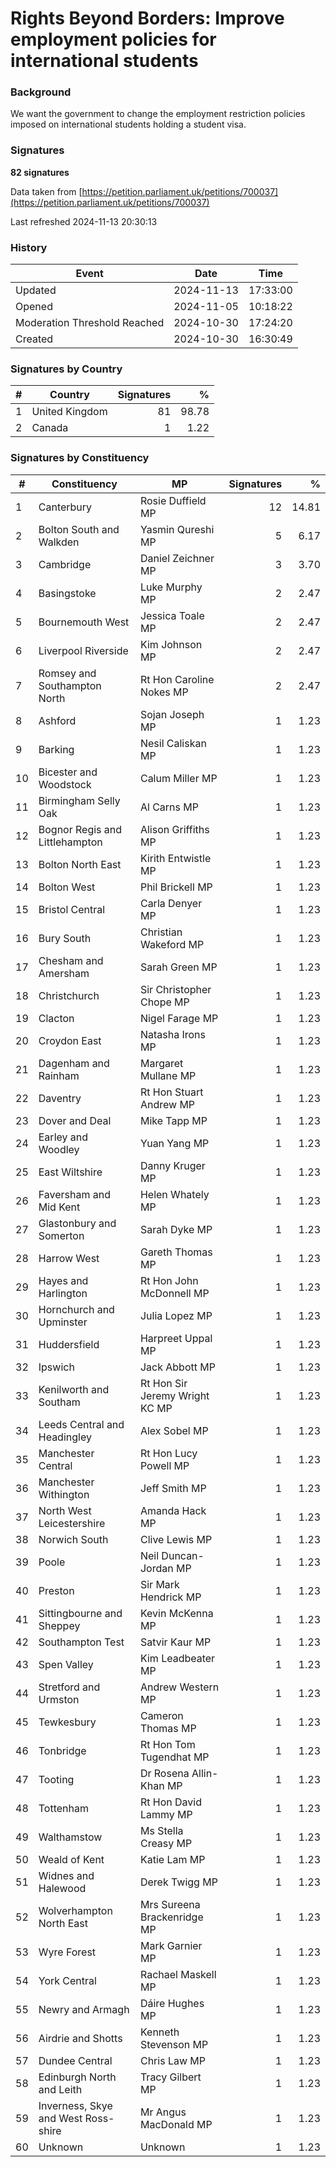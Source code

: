 # Rights Beyond Borders: Improve employment policies for international students

### Background

We want the government to change the employment restriction policies imposed on international students holding a student visa.

### Signatures

**82 signatures**

Data taken from [https://petition.parliament.uk/petitions/700037](https://petition.parliament.uk/petitions/700037)

Last refreshed 2024-11-13 20:30:13

### History

| Event | Date | Time |
| - | - | - |
| Updated | 2024-11-13 | 17:33:00 |
| Opened | 2024-11-05 | 10:18:22 |
| Moderation Threshold Reached | 2024-10-30 | 17:24:20 |
| Created | 2024-10-30 | 16:30:49 |

### Signatures by Country

| # | Country | Signatures | % |
| - | - | -: | -: |
| 1 | United Kingdom | 81 | 98.78 |
| 2 | Canada | 1 | 1.22 |

### Signatures by Constituency

| # | Constituency | MP | Signatures | % |
| - | - | - | -: | -: |
| 1 | Canterbury | Rosie Duffield MP | 12 | 14.81 |
| 2 | Bolton South and Walkden | Yasmin Qureshi MP | 5 | 6.17 |
| 3 | Cambridge | Daniel Zeichner MP | 3 | 3.70 |
| 4 | Basingstoke | Luke Murphy MP | 2 | 2.47 |
| 5 | Bournemouth West | Jessica Toale MP | 2 | 2.47 |
| 6 | Liverpool Riverside | Kim Johnson MP | 2 | 2.47 |
| 7 | Romsey and Southampton North | Rt Hon Caroline Nokes MP | 2 | 2.47 |
| 8 | Ashford | Sojan Joseph MP | 1 | 1.23 |
| 9 | Barking | Nesil Caliskan MP | 1 | 1.23 |
| 10 | Bicester and Woodstock | Calum Miller MP | 1 | 1.23 |
| 11 | Birmingham Selly Oak | Al Carns MP | 1 | 1.23 |
| 12 | Bognor Regis and Littlehampton | Alison Griffiths MP | 1 | 1.23 |
| 13 | Bolton North East | Kirith Entwistle MP | 1 | 1.23 |
| 14 | Bolton West | Phil Brickell MP | 1 | 1.23 |
| 15 | Bristol Central | Carla Denyer MP | 1 | 1.23 |
| 16 | Bury South | Christian Wakeford MP | 1 | 1.23 |
| 17 | Chesham and Amersham | Sarah Green MP | 1 | 1.23 |
| 18 | Christchurch | Sir Christopher Chope MP | 1 | 1.23 |
| 19 | Clacton | Nigel Farage MP | 1 | 1.23 |
| 20 | Croydon East | Natasha Irons MP | 1 | 1.23 |
| 21 | Dagenham and Rainham | Margaret Mullane MP | 1 | 1.23 |
| 22 | Daventry | Rt Hon Stuart Andrew MP | 1 | 1.23 |
| 23 | Dover and Deal | Mike Tapp MP | 1 | 1.23 |
| 24 | Earley and Woodley | Yuan Yang MP | 1 | 1.23 |
| 25 | East Wiltshire | Danny Kruger MP | 1 | 1.23 |
| 26 | Faversham and Mid Kent | Helen Whately MP | 1 | 1.23 |
| 27 | Glastonbury and Somerton | Sarah Dyke MP | 1 | 1.23 |
| 28 | Harrow West | Gareth Thomas MP | 1 | 1.23 |
| 29 | Hayes and Harlington | Rt Hon John McDonnell MP | 1 | 1.23 |
| 30 | Hornchurch and Upminster | Julia Lopez MP | 1 | 1.23 |
| 31 | Huddersfield | Harpreet Uppal MP | 1 | 1.23 |
| 32 | Ipswich | Jack Abbott MP | 1 | 1.23 |
| 33 | Kenilworth and Southam | Rt Hon Sir Jeremy Wright KC MP | 1 | 1.23 |
| 34 | Leeds Central and Headingley | Alex Sobel MP | 1 | 1.23 |
| 35 | Manchester Central | Rt Hon Lucy Powell MP | 1 | 1.23 |
| 36 | Manchester Withington | Jeff Smith MP | 1 | 1.23 |
| 37 | North West Leicestershire | Amanda Hack MP | 1 | 1.23 |
| 38 | Norwich South | Clive Lewis MP | 1 | 1.23 |
| 39 | Poole | Neil Duncan-Jordan MP | 1 | 1.23 |
| 40 | Preston | Sir Mark Hendrick MP | 1 | 1.23 |
| 41 | Sittingbourne and Sheppey | Kevin McKenna MP | 1 | 1.23 |
| 42 | Southampton Test | Satvir Kaur MP | 1 | 1.23 |
| 43 | Spen Valley | Kim Leadbeater MP | 1 | 1.23 |
| 44 | Stretford and Urmston | Andrew Western MP | 1 | 1.23 |
| 45 | Tewkesbury | Cameron Thomas MP | 1 | 1.23 |
| 46 | Tonbridge | Rt Hon Tom Tugendhat MP | 1 | 1.23 |
| 47 | Tooting | Dr Rosena Allin-Khan MP | 1 | 1.23 |
| 48 | Tottenham | Rt Hon David Lammy MP | 1 | 1.23 |
| 49 | Walthamstow | Ms Stella Creasy MP | 1 | 1.23 |
| 50 | Weald of Kent | Katie Lam MP | 1 | 1.23 |
| 51 | Widnes and Halewood | Derek Twigg MP | 1 | 1.23 |
| 52 | Wolverhampton North East | Mrs Sureena Brackenridge MP | 1 | 1.23 |
| 53 | Wyre Forest | Mark Garnier MP | 1 | 1.23 |
| 54 | York Central | Rachael Maskell MP | 1 | 1.23 |
| 55 | Newry and Armagh | Dáire Hughes MP | 1 | 1.23 |
| 56 | Airdrie and Shotts | Kenneth Stevenson MP | 1 | 1.23 |
| 57 | Dundee Central | Chris Law MP | 1 | 1.23 |
| 58 | Edinburgh North and Leith | Tracy Gilbert MP | 1 | 1.23 |
| 59 | Inverness, Skye and West Ross-shire | Mr Angus MacDonald MP | 1 | 1.23 |
| 60 | Unknown | Unknown | 1 | 1.23 |
